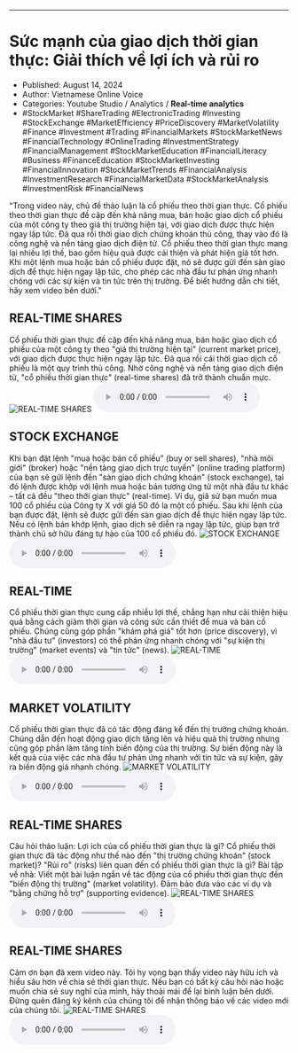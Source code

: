
---

# Sức mạnh của giao dịch thời gian thực: Giải thích về lợi ích và rủi ro

- Published: August 14, 2024
- Author: Vietnamese Online Voice
- Categories: Youtube Studio / Analytics / **Real-time analytics**
- #StockMarket #ShareTrading #ElectronicTrading #Investing #StockExchange #MarketEfficiency #PriceDiscovery #MarketVolatility #Finance #Investment #Trading #FinancialMarkets #StockMarketNews #FinancialTechnology #OnlineTrading #InvestmentStrategy #FinancialManagement #StockMarketEducation #FinancialLiteracy #Business #FinanceEducation #StockMarketInvesting #FinancialInnovation #StockMarketTrends #FinancialAnalysis #InvestmentResearch #FinancialMarketData #StockMarketAnalysis #InvestmentRisk #FinancialNews

"Trong video này, chủ đề thảo luận là cổ phiếu theo thời gian thực. Cổ phiếu theo thời gian thực đề cập đến khả năng mua, bán hoặc giao dịch cổ phiếu của một công ty theo giá thị trường hiện tại, với giao dịch được thực hiện ngay lập tức. Đã qua rồi thời giao dịch chứng khoán thủ công, thay vào đó là công nghệ và nền tảng giao dịch điện tử. Cổ phiếu theo thời gian thực mang lại nhiều lợi thế, bao gồm hiệu quả được cải thiện và phát hiện giá tốt hơn. Khi một lệnh mua hoặc bán cổ phiếu được đặt, nó sẽ được gửi đến sàn giao dịch để thực hiện ngay lập tức, cho phép các nhà đầu tư phản ứng nhanh chóng với các sự kiện và tin tức trên thị trường. Để biết hướng dẫn chi tiết, hãy xem video bên dưới."


## REAL-TIME SHARES

Cổ phiếu thời gian thực đề cập đến khả năng mua, bán hoặc giao dịch cổ phiếu của một công ty theo "giá thị trường hiện tại" (current market price), với giao dịch được thực hiện ngay lập tức. Đã qua rồi cái thời giao dịch cổ phiếu là một quy trình thủ công. Nhờ công nghệ và nền tảng giao dịch điện tử, "cổ phiếu thời gian thực" (real-time shares) đã trở thành chuẩn mực.
![REAL-TIME SHARES](https://http-archiver-apis-production-80.schnworks.com/storage/images/transitions/2024-08-14/transition--5126290008-Montserrat-Medium-673AB7.jpg)
<audio controls>
    <source src="https://http-archiver-apis-production-80.schnworks.com/storage/storage/audio/file-15345953541.mp3" type="audio/mpeg">
</audio>



## STOCK EXCHANGE

Khi bạn đặt lệnh "mua hoặc bán cổ phiếu" (buy or sell shares), "nhà môi giới" (broker) hoặc "nền tảng giao dịch trực tuyến" (online trading platform) của bạn sẽ gửi lệnh đến "sàn giao dịch chứng khoán" (stock exchange), tại đó lệnh được khớp với lệnh mua hoặc bán tương ứng từ một nhà đầu tư khác – tất cả đều "theo thời gian thực" (real-time). Ví dụ, giả sử bạn muốn mua 100 cổ phiếu của Công ty X với giá 50 đô la một cổ phiếu. Sau khi lệnh của bạn được đặt, lệnh sẽ được gửi đến sàn giao dịch để thực hiện ngay lập tức. Nếu có lệnh bán khớp lệnh, giao dịch sẽ diễn ra ngay lập tức, giúp bạn trở thành chủ sở hữu đáng tự hào của 100 cổ phiếu đó.
![STOCK EXCHANGE](https://http-archiver-apis-production-80.schnworks.com/storage/images/transitions/2024-08-14/transition--17551088986-Montserrat-Regular-4A148C.jpg)
<audio controls>
    <source src="https://http-archiver-apis-production-80.schnworks.com/storage/storage/audio/file-9663600070.mp3" type="audio/mpeg">
</audio>



## REAL-TIME

Cổ phiếu thời gian thực cung cấp nhiều lợi thế, chẳng hạn như cải thiện hiệu quả bằng cách giảm thời gian và công sức cần thiết để mua và bán cổ phiếu. Chúng cũng góp phần "khám phá giá" tốt hơn (price discovery), vì "nhà đầu tư" (investors) có thể phản ứng nhanh chóng với "sự kiện thị trường" (market events) và "tin tức" (news).
![REAL-TIME](https://http-archiver-apis-production-80.schnworks.com/storage/images/transitions/2024-08-14/transition-9032023805-Montserrat-Medium-880E4F.jpg)
<audio controls>
    <source src="https://http-archiver-apis-production-80.schnworks.com/storage/storage/audio/file-54526910066.mp3" type="audio/mpeg">
</audio>



## MARKET VOLATILITY

Cổ phiếu thời gian thực đã có tác động đáng kể đến thị trường chứng khoán. Chúng dẫn đến hoạt động giao dịch tăng lên và hiệu quả thị trường nhưng cũng góp phần làm tăng tính biến động của thị trường. Sự biến động này là kết quả của việc các nhà đầu tư phản ứng nhanh với tin tức và sự kiện, gây ra biến động giá nhanh chóng.
![MARKET VOLATILITY](https://http-archiver-apis-production-80.schnworks.com/storage/images/transitions/2024-08-14/transition--18378974172-Montserrat-Black-7B1FA2.jpg)
<audio controls>
    <source src="https://http-archiver-apis-production-80.schnworks.com/storage/storage/audio/file-21183169085.mp3" type="audio/mpeg">
</audio>



## REAL-TIME SHARES

Câu hỏi thảo luận: Lợi ích của cổ phiếu thời gian thực là gì? Cổ phiếu thời gian thực đã tác động như thế nào đến "thị trường chứng khoán" (stock market)? "Rủi ro" (risks) liên quan đến cổ phiếu thời gian thực là gì? Bài tập về nhà: Viết một bài luận ngắn về tác động của cổ phiếu thời gian thực đến "biến động thị trường" (market volatility). Đảm bảo đưa vào các ví dụ và "bằng chứng hỗ trợ" (supporting evidence).
![REAL-TIME SHARES](https://http-archiver-apis-production-80.schnworks.com/storage/images/transitions/2024-08-14/transition--11268347928-Montserrat-Black-7B1FA2.jpg)
<audio controls>
    <source src="https://http-archiver-apis-production-80.schnworks.com/storage/storage/audio/file-21545769340.mp3" type="audio/mpeg">
</audio>



## REAL-TIME SHARES

Cảm ơn bạn đã xem video này. Tôi hy vọng bạn thấy video này hữu ích và hiểu sâu hơn về chia sẻ thời gian thực. Nếu bạn có bất kỳ câu hỏi nào hoặc muốn chia sẻ suy nghĩ của mình, hãy thoải mái để lại bình luận bên dưới. Đừng quên đăng ký kênh của chúng tôi để nhận thông báo về các video mới của chúng tôi.
![REAL-TIME SHARES](https://http-archiver-apis-production-80.schnworks.com/storage/images/transitions/2024-08-14/transition-39781741771-Montserrat-ExtraBold-673AB7.jpg)
<audio controls>
    <source src="https://http-archiver-apis-production-80.schnworks.com/storage/storage/audio/file-27967189889.mp3" type="audio/mpeg">
</audio>

